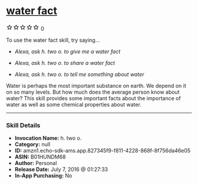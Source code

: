 # [water fact](http://alexa.amazon.com/#skills/amzn1.echo-sdk-ams.app.827345f9-f811-4228-868f-8f756da46e05)
![0 stars](../../images/ic_star_border_black_18dp_1x.png)![0 stars](../../images/ic_star_border_black_18dp_1x.png)![0 stars](../../images/ic_star_border_black_18dp_1x.png)![0 stars](../../images/ic_star_border_black_18dp_1x.png)![0 stars](../../images/ic_star_border_black_18dp_1x.png) 0

To use the water fact skill, try saying...

* *Alexa, ask h. two o. to give me a water fact*

* *Alexa, ask h. two o. to share a water fact*

* *Alexa, ask h. two o. to tell me something about water*

Water is perhaps the most important substance on earth.  We depend on it on so many levels.  But how much does the average person know about water?  This skill provides some important facts about the importance of water as well as some chemical properties about water.

***

### Skill Details

* **Invocation Name:** h. two o.
* **Category:** null
* **ID:** amzn1.echo-sdk-ams.app.827345f9-f811-4228-868f-8f756da46e05
* **ASIN:** B01HUNDM68
* **Author:** Personal
* **Release Date:** July 7, 2016 @ 01:27:33
* **In-App Purchasing:** No
